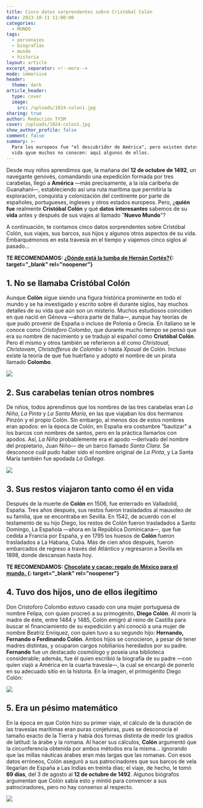```yaml
---
title: Cinco datos sorprendentes sobre Cristóbal Colón
date: 2023-10-11 11:00:00
categories:
  - MUNDO
tags:
  - personajes
  - biografías
  - mundo
  - historia
layout: article
excerpt_separator: <!--more-->
mode: immersive
header:
  theme: dark
article_header:
  type: cover
  image:
    src: /uploads/1024-colon1.jpg
sharing: true
author: Redacción TYSM
cover: /uploads/1024-colon1.jpg
show_author_profile: false
comment: false
summary: >-
  Para los europeos fue "el descubridor de América", pero existen datos de su
  vida qyue muchos no conocen: aquí algunos de ellos.
---
```

Desde muy niños aprendimos que, la mañana del **12 de octubre de 1492**, un navegante genovés, comandando una expedición formada por tres carabelas, llegó a **América** —más precisamente, a la isla caribeña de Guanahaní—, estableciendo así una ruta marítima que permitiría la exploración, conquista y colonización del continente por parte de españoles, portugueses, ingleses y otros estados europeos. Pero, ¿**quién fue** realmente **Cristóbal Colón** y qué **datos** **interesantes** sabemos de su **vida** antes y después de sus viajes al llamado "**Nuevo Mundo**"?

A continuación, te contamos cinco datos sorprendentes sobre Cristóbal Colón, sus viajes, sus barcos, sus hijos y algunos otros aspectos de su vida. Embarquémonos en esta travesía en el tiempo y viajemos cinco siglos al pasado…

**TE RECOMENDAMOS: [¿Dónde está la tumba de Hernán Cortés?](https://blog.tonoysumariachi.com/historia/2022/06/14/donde-esta-la-tumba-de-hernan-cortes.html){: target="_blank" rel="noopener"}**

## 1\. No se llamaba Cristóbal Colón

Aunque **Colón** sigue siendo una figura histórica prominente en todo el mundo y se ha investigado y escrito sobre él durante siglos, hay muchos detalles de su vida que aún son un misterio. Muchos estudiosos coinciden en que nació en Génova —ahora parte de Italia—, aunque hay teorías de que pudo provenir de España o incluso de Polonia o Grecia. En italiano se le conoce como *Cristoforo Colombo*, que durante mucho tiempo se pensó que era su nombre de nacimiento y se tradujo al español como **Cristóbal Colón**. Pero él mismo y otros también se referieron a él como *Christoual*, *Christovam*, *Christofferus de Colombo*&nbsp;o hasta&nbsp;*Xpoual* de Colón. Incluso existe la teoría de que fue huérfano y adoptó el nombre de un pirata llamado **Colombo**.

![](https://upload.wikimedia.org/wikipedia/commons/thumb/c/c2/Portrait_of_a_Man%2C_Said_to_be_Christopher_Columbus.jpg/846px-Portrait_of_a_Man%2C_Said_to_be_Christopher_Columbus.jpg)

## 2\. Sus carabelas tenían otros nombres

De niños, todos aprendimos que los nombres de las tres carabelas eran *La Niña*, *La Pinta* y *La Santa María*, en las que viajaban los dos hermanos Pinzón y el propio Colón. Sin embargo, al menos dos de estos nombres eran apodos: en la época de Colón, en España era costumbre "bautizar" a los barcos con nombres de santos, pero en la práctica llamarlos con apodos. Así, *La Niña* probablemente era el apodo —derivado del nombre del propietario, Juan Niño— de un barco llamado *Santa Clara*. Se desconoce cuál pudo haber sido el nombre original de *La Pinta*, y La Santa María también fue apodada *La Gallega*.

![](https://upload.wikimedia.org/wikipedia/commons/thumb/3/35/Las_tres_carabelas.jpg/1024px-Las_tres_carabelas.jpg)

## 3\. Sus restos viajaron tanto como él en vida

Después de la muerte de **Colón** en 1506, fue enterrado en Valladolid, España. Tres años después, sus restos fueron trasladados al mausoleo de su familia, que se encontraba en Sevilla. En 1542, de acuerdo con el testamento de su hijo Diego, los restos de Colón fueron trasladados a Santo Domingo, La Española —ahora en la República Dominicana—, que fue cedida a Francia por España, y en 1795 los huesos de **Colón** fueron trasladados a La Habana, Cuba. Más de cien años después, fueron embarcados de regreso a través del Atlántico y regresaron a Sevilla en 1898, donde descansan hasta hoy.

**TE RECOMENDAMOS: [Chocolate y cacao: regalo de México para el mundo.&nbsp;](https://blog.tonoysumariachi.com/mundo/2022/06/29/chocolate-y-cacao-de-mexico-para-el-mundo.html){: target="_blank" rel="noopener"}**

## 4\. Tuvo dos hijos, uno de ellos ilegítimo

Don Cristoforo Colombo estuvo casado con una mujer portuguesa de nombre Felipa, con quien procreó a su primogénito, **Diego Colón**. Al morir la madre de éste, entre 1484 y 1485, Colón emigró al reino de Castilla para buscar el financiamiento de su expedición y ahí conoció a una mujer de nombre Beatriz Enríquez, con quien tuvo a su segundo hijo: **Hernando, Fernando o Ferdinando Colón**. Ambos hijos se conocieron, a pesar de tener madres distintas, y ocuparon cargos nobiliarios heredados por su padre. **Fernando** fue un destacado cosmólogo y poseía una biblioteca considerable; además, fue él quien escribió la biografía de su padre —con quien viajó a América en la cuarta travesía—, la cual se encargó de ponerlo en su adecuado sitio en la historia. En la imagen, el primogénito Diego Colón:

![](https://upload.wikimedia.org/wikipedia/commons/7/7a/Diego_Colon.jpg)

## 5\. Era un pésimo matemático

En la época en que Colón hizo su primer viaje, el cálculo de la duración de las travesías marítimas eran puras conjeturas, pues se desconocía el tamaño exacto de la Tierra y había dos formas distinta de medir los grados de latitud: la árabe y la romana. Al hacer sus cálculos, **Colón** argumentó que la circunferencia obtenida por ambos métodos era la misma... ignorando que las millas náuticas árabes eran más largas que las romanas. Con esos datos erróneos, Colón aseguró a sus patrocinadores que sus barcos de vela llegarían de España a Las Indias en treinta días; el viaje, de hecho, le tomó **69 días**, del 3 de agosto al **12 de octubre de 1492**. Algunos biógrafos argumentan que Colón sabía esto y mintió para convencer a sus patrocinadores, pero no hay consenso al respecto.

![](https://upload.wikimedia.org/wikipedia/commons/thumb/9/97/Christopher_Columbus3.jpg/1024px-Christopher_Columbus3.jpg)